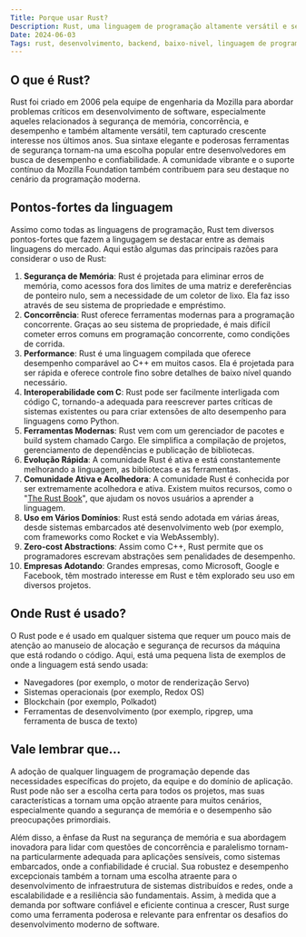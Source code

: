 ```yaml
---
Title: Porque usar Rust?
Description: Rust, uma linguagem de programação altamente versátil e segura, tem capturado crescente interesse nos últimos anos. Sua sintaxe elegante e poderosas ferramentas de segurança tornam-na uma escolha popular entre desenvolvedores em busca de desempenho e confiabilidade.
Date: 2024-06-03
Tags: rust, desenvolvimento, backend, baixo-nivel, linguagem de programacao
---
```

## O que é Rust?

Rust foi criado em 2006 pela equipe de engenharia da Mozilla para abordar problemas críticos em desenvolvimento de software, especialmente aqueles relacionados à segurança de memória, concorrência, e desempenho e também altamente versátil, tem capturado crescente interesse nos últimos anos. Sua sintaxe elegante e poderosas ferramentas de segurança tornam-na uma escolha popular entre desenvolvedores em busca de desempenho e confiabilidade. A comunidade vibrante e o suporte contínuo da Mozilla Foundation também contribuem para seu destaque no cenário da programação moderna.

## Pontos-fortes da linguagem

Assimo como todas as linguagens de programação, Rust tem diversos pontos-fortes que fazem a lingugagem se destacar entre as demais linguagens do mercado. Aqui estão algumas das principais razões para considerar o uso de Rust:

1. **Segurança de Memória**: Rust é projetada para eliminar erros de memória, como acessos fora dos limites de uma matriz e dereferências de ponteiro nulo, sem a necessidade de um coletor de lixo. Ela faz isso através de seu sistema de propriedade e empréstimo.
2. **Concorrência**: Rust oferece ferramentas modernas para a programação concorrente. Graças ao seu sistema de propriedade, é mais difícil cometer erros comuns em programação concorrente, como condições de corrida.
3. **Performance**: Rust é uma linguagem compilada que oferece desempenho comparável ao C++ em muitos casos. Ela é projetada para ser rápida e oferece controle fino sobre detalhes de baixo nível quando necessário.
4. **Interoperabilidade com C**: Rust pode ser facilmente interligada com código C, tornando-a adequada para reescrever partes críticas de sistemas existentes ou para criar extensões de alto desempenho para linguagens como Python.
5. **Ferramentas Modernas**: Rust vem com um gerenciador de pacotes e build system chamado Cargo. Ele simplifica a compilação de projetos, gerenciamento de dependências e publicação de bibliotecas.
6. **Evolução Rápida**: A comunidade Rust é ativa e está constantemente melhorando a linguagem, as bibliotecas e as ferramentas.
7. **Comunidade Ativa e Acolhedora**: A comunidade Rust é conhecida por ser extremamente acolhedora e ativa. Existem muitos recursos, como o "[The Rust Book](https://doc.rust-lang.org/stable/book/)", que ajudam os novos usuários a aprender a linguagem.
8. **Uso em Vários Domínios**: Rust está sendo adotada em várias áreas, desde sistemas embarcados até desenvolvimento web (por exemplo, com frameworks como Rocket e via WebAssembly).
9. **Zero-cost Abstractions**: Assim como C++, Rust permite que os programadores escrevam abstrações sem penalidades de desempenho.
10. **Empresas Adotando**: Grandes empresas, como Microsoft, Google e Facebook, têm mostrado interesse em Rust e têm explorado seu uso em diversos projetos.

## Onde Rust é usado?

O Rust pode e é usado em qualquer sistema que requer um pouco mais de atenção ao manuseio de alocação e segurança de recursos da máquina que está rodando o código. Aqui, está uma pequena lista de exemplos de onde a linguagem está sendo usada:

* Navegadores (por exemplo, o motor de renderização Servo)
* Sistemas operacionais (por exemplo, Redox OS)
* Blockchain (por exemplo, Polkadot)
* Ferramentas de desenvolvimento (por exemplo, ripgrep, uma ferramenta de busca de texto)

## Vale lembrar que...

A adoção de qualquer linguagem de programação depende das necessidades específicas do projeto, da equipe e do domínio de aplicação. Rust pode não ser a escolha certa para todos os projetos, mas suas características a tornam uma opção atraente para muitos cenários, especialmente quando a segurança de memória e o desempenho são preocupações primordiais.

Além disso, a ênfase da Rust na segurança de memória e sua abordagem inovadora para lidar com questões de concorrência e paralelismo tornam-na particularmente adequada para aplicações sensíveis, como sistemas embarcados, onde a confiabilidade é crucial. Sua robustez e desempenho excepcionais também a tornam uma escolha atraente para o desenvolvimento de infraestrutura de sistemas distribuídos e redes, onde a escalabilidade e a resiliência são fundamentais. Assim, à medida que a demanda por software confiável e eficiente continua a crescer, Rust surge como uma ferramenta poderosa e relevante para enfrentar os desafios do desenvolvimento moderno de software.
